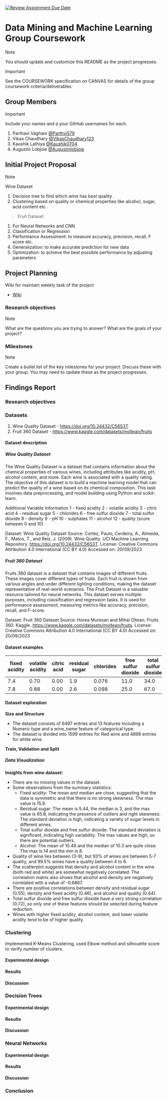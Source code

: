 [![Review Assignment Due Date](https://classroom.github.com/assets/deadline-readme-button-24ddc0f5d75046c5622901739e7c5dd533143b0c8e959d652212380cedb1ea36.svg)](https://classroom.github.com/a/58HShPQN)
# Data Mining and Machine Learning Group Coursework

> [!NOTE]
> You should update and customize this README as the project progresses.

> [!IMPORTANT]
> See the COURSEWORK specification on CANVAS for details of the group coursework criteria/deliverables

## Group Members

> [!IMPORTANT]
> Include your names and `@` your GitHub usernames for each.

1. Parthavi Vaghani  [@Parthvi579](https://github.com/Parthvi579)
2. Vikas Chaudhary [@VikasChaudhary123](https://github.com/VikasChaudhary123)
3. Kaushik Lathiya [@Kaushik0704](https://github.com/Kaushik0704)
4. Augustin Lobjoie [@Augustinlobjoie](https://github.com/Augustinlobjoie)


## Initial Project Proposal

> [!NOTE]
>Wine Dataset
1. Decision tree to find which wine has best quality .
2. Clustering based on quality or chemical properties like alcohol, sugar,  acid content etc .

>Fruit Dataset
1. For Neural Networks and CNN
2. Classification or Regression    
3. Performance Assessment: to measure accuracy, precision, recall, F score etc.
4. Generalization: to make accurate prediction for new data
5. Optimization: to achieve the best possible performance by adjusting parameters

## Project Planning
Wiki for maintain weekly task of the project
- [Wiki](https://github.com/dmml-heriot-watt/group-coursework-dmml_cw/blob/main/documentation/wiki)
### Research objectives

> [!NOTE]
> What are the questions you are trying to answer? What are the goals of your project?

### Milestones

> [!NOTE]
> Create a bullet list of the key milestones for your project. Discuss these with your group. You may need to update these as the project progresses.


## Findings Report

<!-- Below you should report all of your findings in each section. You can fill this out as the project progresses. -->

### Research objectives
<!-- What questions you are trying to answer? -->

### Datasets
1. Wine Quality Dataset - https://doi.org/10.24432/C56S3T
2. Fruit 360 Dataset - https://www.kaggle.com/datasets/moltean/fruits

#### Dataset description

##### Wine Quality Dataset
The Wine Quality Dataset is a dataset that contains information about the chemical properties of various wines, including attributes like acidity, pH, alcohol content, and more. Each wine is associated with a quality rating. The objective of this dataset is to build a machine learning model that can predict the quality of a wine based on its chemical composition. This task involves data preprocessing, and model building using Python and scikit-learn.

Additional Variable Information
1 - fixed acidity
2 - volatile acidity
3 - citric acid
4 - residual sugar
5 - chlorides
6 - free sulfur dioxide
7 - total sulfur dioxide
8 - density
9 - pH
10 - sulphates
11 - alcohol
12 - quality (score between 0 and 10)

Dataset: Wine Quality Dataset
Source: Cortez, Paulo, Cerdeira, A., Almeida, F., Matos, T., and Reis, J. (2009). Wine Quality. UCI Machine Learning Repository. https://doi.org/10.24432/C56S3T.
License: Creative Commons Attribution 4.0 International (CC BY 4.0)
Accessed on: 20/09/2023

##### Fruit 360 Dataset

Fruits 360 dataset is a dataset that contains images of different fruits. These images cover different types of fruits. Each fruit is shown from various angles and under different lighting conditions, making the dataset representative of real-world scenarios. The Fruit Dataset is a valuable resource tailored for neural networks. This dataset serves multiple purposes, including classification and regression tasks. It is used for performance assessment, measuring metrics like accuracy, precision, recall, and F-score.

Dataset: Fruit 360 Dataset
Source: Horea Muresan and Mihai Oltean. Fruits 360. Kaggle. https://www.kaggle.com/datasets/moltean/fruits.
License: Creative Commons Attribution 4.0 International (CC BY 4.0)
Accessed on: 20/09/2023

#### Dataset examples
<!-- Add a couple of example instances and the dataset format -->
| fixed acidity | volatile acidity | citric acid | residual sugar | chlorides | free sulfur dioxide | total sulfur dioxide | density | pH | sulphates | alcohol | quality | wine_name |
|-----------|-----------|-----------|-----------|-----------|-----------|-----------|-----------|-----------|------------|------------|------------|------------|
| 7.4	 | 0.70 | 0.00 | 1.9 | 0.076 | 11.0 | 34.0 | 0.9978 | 3.51 | 0.56 | 9.4	 | 5 | red |
| 7.8 | 0.88 | 0.00 | 2.6 | 0.098 | 25.0 | 67.0 | 0.9968 | 3.20 | 0.68 | 9.8 | 5 | red |


#### Dataset exploration
<!-- What is the size of the dataset? -->
**Size and Structure**
- The dataset consists of 6497 entries and 13 features including a Numeric type and a wine_name feature of categorical type.
- The dataset is divided into 1599 entries for Red wine and 4898 entries for white wine.
  
<!-- Train,validation,splits? -->
**Train, Validation and Split**
<!-- Summary statistics of your dataset -->
<!-- Visualisations of your dataset -->
<!-- Analysis of your dataset -->

##### Data Visualization 
**Insights from wine dataset:**
-   There are no missing values in the dataset.
-   Some observations from the summary statistics:
    -   Fixed acidity: The mean and median are close, suggesting that the data is symmetric and that there is no strong skewness. The max value is 15.9.
    -   Residual sugar: The mean is 5.44, the median is 3, and the max value is 65.8, indicating the presence of outliers and right skewness. The standard deviation is high, indicating a variety of sugar levels in different wines.
    -   Total sulfur dioxide and free sulfur dioxide: The standard deviation is significant, indicating high variability. The max values are high, so there are potential outliers.
    -   Alcohol: The mean of 10.49 and the median of 10.3 are quite close. The max is 14 and the min is 8.
-   Quality of wine lies between (3-9), but 93% of wines are between 5-7 quality, and 99.5% wines have a quality between 4 to 8.
-   The scatterplot suggests that density and alcohol content in the wine (both red and white) are somewhat negatively correlated. The correlation matrix also shows that alcohol and density are negatively correlated with a value of -0.6867.
-   There are positive correlations between density and residual sugar (0.55), density and fixed acidity (0.46), and alcohol and quality (0.44).
-   Total sulfur dioxide and free sulfur dioxide have a very strong correlation (0.72), so only one of these features should be selected during feature reduction.
-   Wines with higher fixed acidity, alcohol content, and lower volatile acidity tend to be of higher quality.


### Clustering
Implemented K-Means Clustering, used Elbow method and silhouette score to verify number of clusters. 
#### Experimental design
<!-- Describe your experimental design and choices for the week. -->

#### Results
<!-- Tables showing the results of your experiments -->

#### Discussion
<!-- A brief discussion on the results of your experiment -->

### Decision Trees

#### Experimental design
<!-- Describe your experimental design and choices for the week. -->

#### Results

<!-- Tables showing the results of your experiments -->

#### Discussion
<!-- A brief discussion on the results of your experiment -->

### Neural Networks

#### Experimental design
<!-- Describe your experimental design and choices for the week. -->

#### Results

<!-- Tables showing the results of your experiments -->

#### Discussion
<!-- A brief discussion on the results of your experiment -->


### Conclusion
<!-- Final conclusions regarding your initial objectives -->
